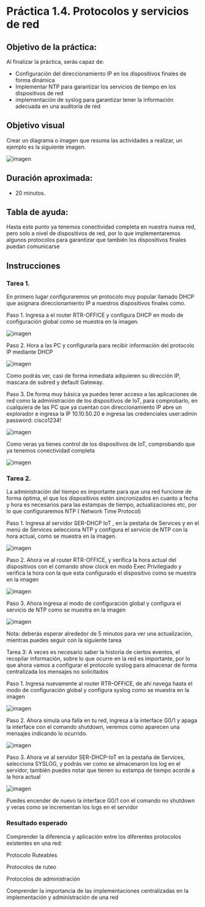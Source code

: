 # Práctica 1.4. Protocolos y servicios de red

## Objetivo de la práctica:
Al finalizar la práctica, serás capaz de:

- Configuración del direccionamiento IP en los dispositivos finales de forma dinámica 
- Implementar NTP para garantizar los servicios de tiempo en los dispositivos de red 
- implementación de syslog para garantizar tener la información adecuada en una   auditoria de red

## Objetivo visual 
Crear un diagrama o imagen que resuma las actividades a realizar, un ejemplo es la siguiente imagen. 

![imagen](../)

## Duración aproximada:
- 20 minutos.

## Tabla de ayuda:

Hasta este punto ya tenemos conectividad completa en nuestra nueva red, pero solo a nivel de dispositivos de red, por lo que implementaremos algunos protocolos para garantizar que también los dispositivos finales puedan comunicarse  

## Instrucciones 

### Tarea 1. 
En primero lugar configuraremos un protocolo  muy popular llamado DHCP que asignara direccionamiento IP a nuestros dispositivos finales como. 

Paso 1. Ingresa a el router RTR-OFFICE y configura DHCP en modo de configuración global como se muestra en la imagen.  

![imagen](../)

Paso 2.  Hora a las PC y configurarla para recibir información del protocolo IP mediante DHCP 

![imagen](../)

Como podrás ver, casi de forma inmediata adquieren su dirección IP, mascara de subred y default Gateway. 

Paso 3. De forma muy básica ya puedes tener acceso a las aplicaciones de red como la administración de los dispositivos de IoT, para comprobarlo, en cualquiera de las PC que ya cuentan con direccionamiento IP abre un explorador e ingresa la IP 10.10.50.20 e ingresa las credenciales user:admin   password: cisco1234! 

![imagen](../)

Como veras ya tienes control de los dispositivos de IoT, comprobando que ya tenemos conectividad completa  

![imagen](../)

### Tarea 2. 
La administración del tiempo es importante para que una red funcione de forma óptima, el que los dispositivos estén sincronizados en cuanto a fecha y hora es necesarios para las estampas de tiempo, actualizaciones etc, por lo que configuraremos NTP ( Network Time Protocol) 

Paso 1. Ingresa al servidor  SER-DHCP IoT , en la pestaña de Services y en el menú de Services selecciona NTP y configura el servicio de NTP con la  hora actual, como se muestra en la imagen. 

![imagen](../)

Paso 2. Ahora  ve al router RTR-OFFICE, y verifica la hora actual del dispositivos con el comando show clock en modo Exec Privilegiado y verifica la hora con la que esta configurado el dispositivo como  se muestra en la imagen 

![imagen](../)

Paso 3. Ahora ingresa al modo de configuración global y configura el servicio de NTP como se muestra en la imagen  

![imagen](../)

Nota: deberás esperar alrededor de 5 minutos para ver  una actualización, mientras puedes seguir con la siguiente tarea  

Tarea 3:  A veces es necesario saber la historia de ciertos eventos, el recopilar información, sobre lo que ocurre en la red es importante, por lo que ahora vamos a configurar el protocolo syslog para almacenar de forma centralizada los mensajes no solicitados  

Paso 1. Ingresa nuevamente al router RTR-OFFICE, de ahí navega hasta el modo de configuración global y configura syslog como se muestra en la imagen  

![imagen](../)

Paso 2. Ahora simula una falla en tu red, ingresa a la interface  G0/1 y  apaga la interface con el comando shutdown, veremos como aparecen una mensajes indicando lo ocurrido.

![imagen](../)

Paso 3. Ahora ve al servidor SER-DHCP-IoT en la pestaña de Services, selecciona SYSLOG, y podrás ver como se almacenaron los log en el servidor, también puedes notar que tienen su estampa de tiempo acorde a la hora actual  

![imagen](../)

Puedes encender de nuevo la interface G0/1 con el comando no shutdown y veras como se incrementan los logs en el servidor  

### Resultado esperado 

Comprender la diferencia y aplicación entre los diferentes protocolos existentes en una red: 

Protocolo Ruteables  

Protocolos de ruteo 

Protocolos de administración  

Comprender la importancia de las implementaciones centralizadas en la implementación y administración de una red  

 
